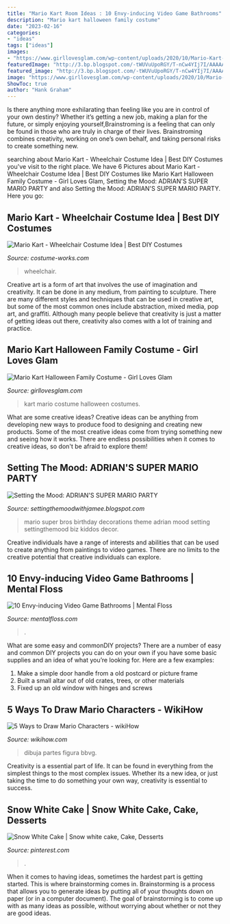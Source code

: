 ```yaml
---
title: "Mario Kart Room Ideas : 10 Envy-inducing Video Game Bathrooms"
description: "Mario kart halloween family costume"
date: "2023-02-16"
categories:
- "ideas"
tags: ["ideas"]
images:
- "https://www.girllovesglam.com/wp-content/uploads/2020/10/Mario-Kart-Halloween-Family-Costume-1.png"
featuredImage: "http://3.bp.blogspot.com/-tWUVuUpoRGY/T-nCw4YIj7I/AAAAAAAAc7s/eMi9O8QV9eQ/s1600/565Mariobathroom.jpg"
featured_image: "http://3.bp.blogspot.com/-tWUVuUpoRGY/T-nCw4YIj7I/AAAAAAAAc7s/eMi9O8QV9eQ/s1600/565Mariobathroom.jpg"
image: "https://www.girllovesglam.com/wp-content/uploads/2020/10/Mario-Kart-Halloween-Family-Costume-1.png"
ShowToc: true
author: "Hank Graham"
---
```



Is there anything more exhilarating than feeling like you are in control of your own destiny? Whether it’s getting a new job, making a plan for the future, or simply enjoying yourself,Brainstroming is a feeling that can only be found in those who are truly in charge of their lives. Brainstroming combines creativity, working on one’s own behalf, and taking personal risks to create something new.

	

		
searching about Mario Kart - Wheelchair Costume Idea | Best DIY Costumes you've visit to the right place. We have 6 Pictures about Mario Kart - Wheelchair Costume Idea | Best DIY Costumes like Mario Kart Halloween Family Costume - Girl Loves Glam, Setting the Mood: ADRIAN&#039;S SUPER MARIO PARTY and also Setting the Mood: ADRIAN&#039;S SUPER MARIO PARTY. Here you go:
		
    
## Mario Kart - Wheelchair Costume Idea | Best DIY Costumes

<img loading=lazy src="https://photos.costume-works.com/full/mario_kart3.jpg" onerror="this.onerror=null;this.src='https://tse4.mm.bing.net/th?id=OIP.3N28B_9Y9SEs6b5B5lFYCgHaJ3&amp;pid=15.1';" alt="Mario Kart - Wheelchair Costume Idea | Best DIY Costumes">

_Source: costume-works.com_

>wheelchair. 

	

Creative art is a form of art that involves the use of imagination and creativity. It can be done in any medium, from painting to sculpture. There are many different styles and techniques that can be used in creative art, but some of the most common ones include abstraction, mixed media, pop art, and graffiti. Although many people believe that creativity is just a matter of getting ideas out there, creativity also comes with a lot of training and practice.

    
## Mario Kart Halloween Family Costume - Girl Loves Glam

<img loading=lazy src="https://www.girllovesglam.com/wp-content/uploads/2020/10/Mario-Kart-Halloween-Family-Costume-1.png" onerror="this.onerror=null;this.src='https://tse4.mm.bing.net/th?id=OIP.yi0ghT_RQNE26knVevTFRwHaKE&amp;pid=15.1';" alt="Mario Kart Halloween Family Costume - Girl Loves Glam">

_Source: girllovesglam.com_

>kart mario costume halloween costumes. 

	

What are some creative ideas?
Creative ideas can be anything from developing new ways to produce food to designing and creating new products. Some of the most creative ideas come from trying something new and seeing how it works. There are endless possibilities when it comes to creative ideas, so don't be afraid to explore them!

    
## Setting The Mood: ADRIAN&#039;S SUPER MARIO PARTY

<img loading=lazy src="http://4.bp.blogspot.com/-e2akmnhqj7c/UW_WdToea9I/AAAAAAAACmk/MdYNs_gBDZc/s1600/20130406_105704.jpg" onerror="this.onerror=null;this.src='https://tse2.mm.bing.net/th?id=OIP.zcOb1Q_kppEWvBxadS8d9gHaK_&amp;pid=15.1';" alt="Setting the Mood: ADRIAN&#039;S SUPER MARIO PARTY">

_Source: settingthemoodwithjamee.blogspot.com_

>mario super bros birthday decorations theme adrian mood setting settingthemood biz kiddos decor. 

	

Creative individuals have a range of interests and abilities that can be used to create anything from paintings to video games. There are no limits to the creative potential that creative individuals can explore.

    
## 10 Envy-inducing Video Game Bathrooms | Mental Floss

<img loading=lazy src="http://3.bp.blogspot.com/-tWUVuUpoRGY/T-nCw4YIj7I/AAAAAAAAc7s/eMi9O8QV9eQ/s1600/565Mariobathroom.jpg" onerror="this.onerror=null;this.src='https://tse2.mm.bing.net/th?id=OIP.6mFH15Va23bNEcWKATVMbAHaJ3&amp;pid=15.1';" alt="10 Envy-inducing Video Game Bathrooms | Mental Floss">

_Source: mentalfloss.com_

>. 

	

What are some easy and commonDIY projects?
There are a number of easy and common DIY projects you can do on your own if you have some basic supplies and an idea of what you’re looking for. Here are a few examples:
1. Make a simple door handle from a old postcard or picture frame
2. Built a small altar out of old crates, trees, or other materials
3. Fixed up an old window with hinges and screws

    
## 5 Ways To Draw Mario Characters - WikiHow

<img loading=lazy src="https://www.wikihow.com/images/b/b5/Draw-Mario-Characters-Step-11.jpg" onerror="this.onerror=null;this.src='https://tse4.mm.bing.net/th?id=OIP.yMRJxxqbzdz7AyPPIEdsmQHaFj&amp;pid=15.1';" alt="5 Ways to Draw Mario Characters - wikiHow">

_Source: wikihow.com_

>dibuja partes figura bbvg. 

	

Creativity is a essential part of life. It can be found in everything from the simplest things to the most complex issues. Whether its a new idea, or just taking the time to do something your own way, creativity is essential to success.

    
## Snow White Cake | Snow White Cake, Cake, Desserts

<img loading=lazy src="https://i.pinimg.com/736x/32/e9/ad/32e9adc207dd2d27d549ece0b0413903--snow-white-cake.jpg" onerror="this.onerror=null;this.src='https://tse3.mm.bing.net/th?id=OIP.QlBm-885yDa-LYAw_N1bUAHaNK&amp;pid=15.1';" alt="Snow White Cake | Snow white cake, Cake, Desserts">

_Source: pinterest.com_

>. 

	

When it comes to having ideas, sometimes the hardest part is getting started. This is where brainstorming comes in. Brainstorming is a process that allows you to generate ideas by putting all of your thoughts down on paper (or in a computer document). The goal of brainstorming is to come up with as many ideas as possible, without worrying about whether or not they are good ideas.

